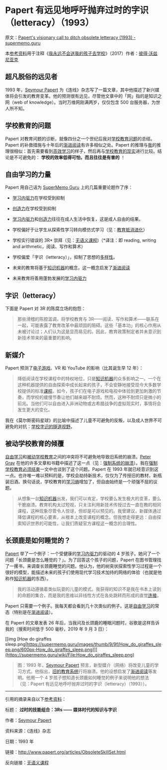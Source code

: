 # Papert 有远见地呼吁抛弃过时的字识（letteracy）（1993）

原文：[Papert's visionary call to ditch obsolete letteracy (1993) - supermemo.guru](https://supermemo.guru/wiki/Papert's_visionary_call_to_ditch_obsolete_letteracy_(1993))

本[参考资料](https://supermemo.guru/wiki/References)用于注释《[我永远不会送我的孩子去学校](https://supermemo.guru/wiki/Problem_of_Schooling)》（2017）作者：[彼得·沃兹尼亚克](https://supermemo.guru/wiki/Piotr_Wozniak)

## 超凡脱俗的远见者

1993 年，[Seymour Papert](https://supermemo.guru/wiki/Seymour_Papert) 为《连线》杂志写了一篇文章，其中他描述了新兴媒体将会引发的教育变革。他的预测很有远见，尽管他文章中的「网」指的是知识之网（web of knowledge）。当时万维网刚满两岁，仅仅包含 500 台服务器，为世人所不知。

## 学校教育的问题

Papert 对教育问题的诊断，就像四分之一个世纪后我对[学校教育问题](https://supermemo.guru/wiki/Problem_of_schooling)的总结。Papert 的补救措施与十年后的[渐进阅读](https://supermemo.guru/wiki/Incremental_reading)有许多相似之处。Papert 的推理与[我](https://supermemo.guru/wiki/Piotr_Wozniak)的推理很相似：首先需要看到[高效学习](https://supermemo.guru/wiki/Free_learning)的样子，然后再与[学校教育的现实](https://supermemo.guru/wiki/Prussian_Education_System)进行比较。结论是不可避免的： **学校的效率低得可怕，而且往往是有害的** ！

## 自由学习的力量

Papert 用自己话为 [SuperMemo Guru](https://supermemo.guru/wiki/SuperMemo_Guru) 上的几篇重要论题作了序：

- [学习内驱力](https://supermemo.guru/wiki/Learn_drive)在学校受到抑制

- [创造力](https://supermemo.guru/wiki/Creativity)在学校受到抑制

- [学习内驱力](https://supermemo.guru/wiki/Learn_drive)和[创造力](https://supermemo.guru/wiki/Creativity)往往在成人生活中恢复，这是成人自由的结果。

- 学校偏好于让学生从探索性学习转向模仿式学习（见：[教育抵消进化](https://supermemo.guru/wiki/Education_counteracts_evolution)）

- 学校实行错误的 3R\* 崇拜（见：[无语义课程](https://supermemo.guru/wiki/Asemantic_curriculum))（\*译注：即 reading, writing and arithmetic，阅读、写作和算术）

- 学校偏爱「字识（letteracy）」，抑制了思想的[多样性](https://supermemo.guru/wiki/Diversity)。

- 未来的教育将基于[知识机器](https://supermemo.guru/wiki/Knowledge_Machine)的概念，这一概念启发了[渐进阅读](https://supermemo.guru/wiki/Incremental_reading)

- 未来教育将善用蓬勃发展的[学习内驱力](https://supermemo.guru/wiki/Learn_drive)

## 字识（letteracy）

下面是 Papert 对 3R 的陈腐立场的抱怨：

> 那些滑稽的陈腔滥调，将学校教育与 3R——阅读、写作和算术——联系在一起，可能表露了教育改革中最顽固的阻碍。这些「基本功」的核心作用从未被讨论过；人们认为这是显而易见的。因此，教育政策制定者并未意识到新技术带来的最重要的影响。

## 新媒介

Papert 预测了[电子游戏](https://supermemo.guru/wiki/Videogames)、VR 和 YouTube 的影响（比其诞生早 12 年）：

> 降低阅读在学校课程中的特权地位，只是[知识机器](https://supermemo.guru/wiki/Knowledge_Machine)的众多影响之一。一个在这种机器提供的自由探索中成长起来的孩子，不会安静地接受现今大多数学校提供的标准[课程](https://supermemo.guru/wiki/Curriculum)。如今，孩子们在电子游戏和电视中体验到更加刺激的节奏，而学校的缓慢节奏让他们越来越不耐烦。然而，这种不耐烦只是微小的前兆。当他们可以自由进入非洲动物或古希腊战争的虚拟现实时，事情将会发生更大的变化。

我在《莫尔斯密码星球》的比喻中描述了儿童不可避免的反叛，以及成人世界不可避免的对抗：[学校字识的隧道视野](https://supermemo.guru/wiki/Tunnel_vision_of_school_letteracy)。

## 被动学校教育的倾覆

[自由学习](https://supermemo.guru/wiki/Free_learning)和[被动学校教育](https://supermemo.guru/wiki/Passive_schooling)之间的冲突将不可避免地导致旧系统的崩溃。[Peter Gray](https://supermemo.guru/wiki/Peter_Gray) 在他的许多文章和书籍中描述了这一点（见：[强制系统的崩溃](https://supermemo.guru/wiki/Gray:_Coercive_school_system_will_collapse_soon)）。我在[强制学校教育必须结束](https://supermemo.guru/wiki/Compulsory_schooling_must_end)一文中也谈到了这个问题。Papert 在 1993 年就已经意识到这一点。也许唯一难以预料的是，学校会劫持新技术，仅仅为了传授旧的教材，新瓶装旧酒。换句话说，学校教育的[学习熵](https://supermemo.guru/wiki/Learntropy)增加了，但自由始终是一个顽强不屈的议题。

> 从想象一台[知识机器](https://supermemo.guru/wiki/Knowledge_Machine)出发，我们可以肯定，学校要么发生极大的变革，要么干脆崩溃。教育机构太过短视，只关注利用新技术传授过去一直在教的相同课程，这种现象尽管令人惊讶，但却是可以预见的。我曾建议，新媒体通过降低课程的核心要素，从根本上改变课程的概念。但我想走得更远：自由探索知识世界的可能性，让我们质疑官方课程这一概念的合理性。

## 长颈鹿是如何睡觉的？

[Papert](https://supermemo.guru/wiki/Papert) 举了一个例子：一个受健康的[学习内驱力](https://supermemo.guru/wiki/Learn_drive)的驱动的  4 岁孩子。她问了一个问题「长颈鹿是怎么睡觉的？」。为了回答这个孩子的问题，Papert 在图书管理找了一摞书，来调查长颈鹿睡觉的问题。他认为，他的树突状探索性学习过程是一个很好的模型，能描述未来的孩子们使用现代学习技术加持的网络的体验（也就是他称作[知识机器](https://supermemo.guru/wiki/Knowledge_Machine)的东西）。

> 我的活动遵循着类似玩耍的儿童的模式。我获得的知识不是我在书本上读到的命题的集合，而是我的思维以非线性方式在各处跳转而形成的直觉[连接](https://supermemo.guru/wiki/Semantic_framework)。

Papert 只需要一个例子。我每天都会看到几十次类似的例子。这是[自由学习](https://supermemo.guru/wiki/Free_learning)的常态（特别是在[渐进阅读](https://supermemo.guru/wiki/Incremental_reading)）。

在 Papert 的文章发表 26 年后，当我问及长颈鹿的睡眠问题时，谷歌是这样告诉我的（搜索时间低于 500 毫秒，2019 年 9 月 3 日）：

[[img [How do giraffes sleep.png|https://supermemo.guru/images/thumb/9/9f/How_do_giraffes_sleep.png/600px-How_do_giraffes_sleep.png]]](https://supermemo.guru/wiki/File:How_do_giraffes_sleep.png)

> 图：1993 年，[Seymour Papert](https://supermemo.guru/wiki/Seymour_Papert) 预言，新型媒介（网络）将改变儿童的学习方式。他指出，[旧的教育系统](https://supermemo.guru/wiki/Prussian_education_system)行将崩溃。他的设想启发了[渐进阅读](https://supermemo.guru/wiki/Incremental_reading)等发明。他用一个 4 岁孩子想知道长颈鹿如何睡觉的例子来说明他的想法（见：Papert 有远见地呼吁抛弃过时的字识（letteracy）（1993））。

------

引用的摘录来自以下[参考资料](https://supermemo.guru/wiki/References)：

标题： **过时的技能组合：3Rs —— 媒体时代的知识与字识** 

作者：[Seymour Papert](https://supermemo.guru/wiki/Seymour_Papert)

资料来源：《连线》杂志

日期：1993 年

链接：http://www.papert.org/articles/ObsoleteSkillSet.html

反向链接：[无语义课程](https://supermemo.guru/wiki/Asemantic_curriculum)